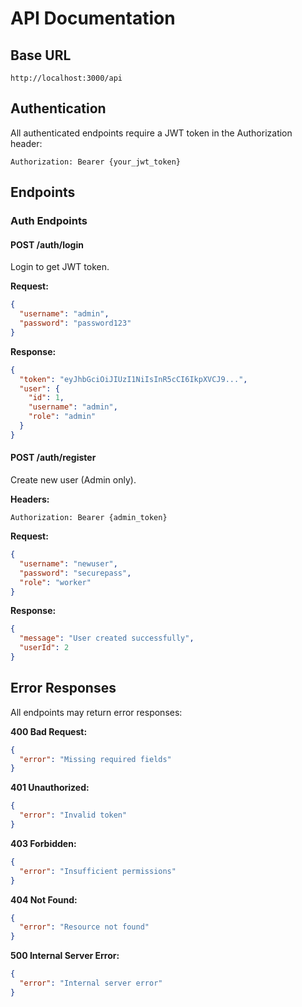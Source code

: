 # API Documentation

## Base URL

```
http://localhost:3000/api
```

## Authentication

All authenticated endpoints require a JWT token in the Authorization header:

```
Authorization: Bearer {your_jwt_token}
```

## Endpoints

### Auth Endpoints

#### POST /auth/login

Login to get JWT token.

**Request:**
```json
{
  "username": "admin",
  "password": "password123"
}
```

**Response:**
```json
{
  "token": "eyJhbGciOiJIUzI1NiIsInR5cCI6IkpXVCJ9...",
  "user": {
    "id": 1,
    "username": "admin",
    "role": "admin"
  }
}
```

#### POST /auth/register

Create new user (Admin only).

**Headers:**
```
Authorization: Bearer {admin_token}
```

**Request:**
```json
{
  "username": "newuser",
  "password": "securepass",
  "role": "worker"
}
```

**Response:**
```json
{
  "message": "User created successfully",
  "userId": 2
}
```

## Error Responses

All endpoints may return error responses:

**400 Bad Request:**
```json
{
  "error": "Missing required fields"
}
```

**401 Unauthorized:**
```json
{
  "error": "Invalid token"
}
```

**403 Forbidden:**
```json
{
  "error": "Insufficient permissions"
}
```

**404 Not Found:**
```json
{
  "error": "Resource not found"
}
```

**500 Internal Server Error:**
```json
{
  "error": "Internal server error"
}
```
